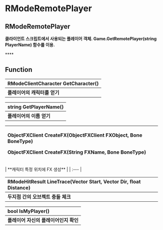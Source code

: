 # RModeRemotePlayer

## **RModeRemotePlayer**

**클라이언트 스크립트에서 사용되는 플레이어 객체. Game.GetRemotePlayer\(string PlayerName\) 함수를 이용.**

\*\*\*\*

## **Function**

| **RModeClientCharacter GetCharacter\(\)** |
| :--- |
| **플레이어의 캐릭터를 얻기** |

| **string GetPlayerName\(\)** |
| :--- |
| **플레이어의 이름 얻기** |

<table>
  <thead>
    <tr>
      <th style="text-align:left">
        <p><b>ObjectFXClient CreateFX(ObjectFXClient FXObject, Bone BoneType)</b>
        </p>
        <p><b>ObjectFXClient CreateFX(String FXName, Bone BoneType)</b>
        </p>
      </th>
    </tr>
  </thead>
  <tbody></tbody>
</table>| **캐릭터 특정 위치에 FX 생성** |
| :--- |


| **RModeHitResult LineTrace\(Vector Start, Vector Dir, float Distance\)** |
| :--- |
| **두지점 간의 오브젝트 충돌 체크** |

| **bool IsMyPlayer\(\)** |
| :--- |
| **플레이어 자신의 플레이어인지 확인** |

